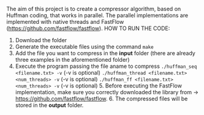 The aim of this project is to create a compressor algorithm, based on Huffman coding, that works in parallel. The parallel implementations are implemented with native threads and FastFlow (https://github.com/fastflow/fastflow).
HOW TO RUN THE CODE:
  1. Download the folder
  2. Generate the executable files using the command ```make```
  3. Add the file you want to compress in the **input** folder (there are already three examples in the aforementioned folder)
  4. Execute the program passing the file aname to compress
      ```./huffman_seq <filename.txt> -v``` (-v is optional)
      ```./huffman_thread <filename.txt>  <num_threads> -v``` (-v is optional)
      ```./huffman_ff <filename.txt> <num_threads> -v``` (-v is optional)
     5. Before executing the FastFlow implementation, make sure you correctly downloaded the library from -> https://github.com/fastflow/fastflow.
     6. The compressed files will be stored in the **output** folder.
  

